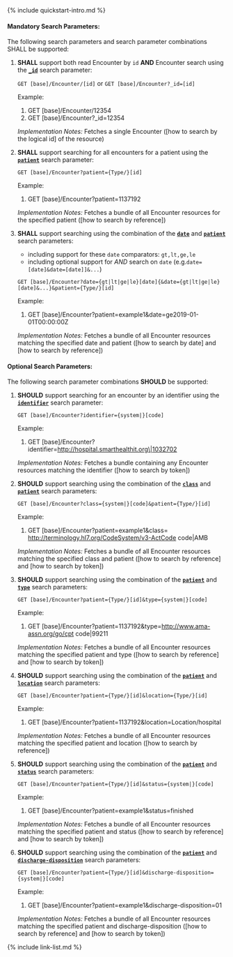 

<!-- Source = /Users/ehaas/Documents/FHIR/US-Core/input/. This file is generated by SearchParameterMakerR4.ipynb Do not edit directly. -->{% include quickstart-intro.md %}

#### Mandatory Search Parameters:

The following search parameters and search parameter combinations SHALL be supported:

1. **SHALL** support both read Encounter by `id` **AND** Encounter search using the **[`_id`](SearchParameter-us-core-encounter-id.html)** search parameter:

    `GET [base]/Encounter/[id]` or `GET [base]/Encounter?_id=[id]`

    Example:
    
      1. GET [base]/Encounter/12354
      1. GET [base]/Encounter?_id=12354

    *Implementation Notes:* Fetches a single Encounter ([how to search by the logical id] of the resource)

1. **SHALL** support searching for all encounters for a patient using the **[`patient`](SearchParameter-us-core-encounter-patient.html)** search parameter:

    `GET [base]/Encounter?patient={Type/}[id]`

    Example:
    
      1. GET [base]/Encounter?patient=1137192

    *Implementation Notes:* Fetches a bundle of all Encounter resources for the specified patient ([how to search by reference])

1. **SHALL** support searching using the combination of the **[`date`](SearchParameter-us-core-encounter-date.html)** and **[`patient`](SearchParameter-us-core-encounter-patient.html)** search parameters:
    - including support for these `date` comparators: `gt,lt,ge,le`
    - including optional support for *AND* search on `date` (e.g.`date=[date]&date=[date]]&...`)

    `GET [base]/Encounter?date={gt|lt|ge|le}[date]{&date={gt|lt|ge|le}[date]&...}&patient={Type/}[id]`

    Example:
    
      1. GET [base]/Encounter?patient=example1&amp;date=ge2019-01-01T00:00:00Z

    *Implementation Notes:* Fetches a bundle of all Encounter resources matching the specified date and patient ([how to search by date] and [how to search by reference])


#### Optional Search Parameters:

The following search parameter combinations **SHOULD** be supported:

1. **SHOULD** support searching for an encounter by an identifier using the **[`identifier`](SearchParameter-us-core-encounter-identifier.html)** search parameter:

     `GET [base]/Encounter?identifier={system|}[code]`

    Example:
    
      1. GET [base]/Encounter?identifier=http://hospital.smarthealthit.org\|1032702

      *Implementation Notes:* Fetches a bundle containing any Encounter resources matching the identifier ([how to search by token])

1. **SHOULD** support searching using the combination of the **[`class`](SearchParameter-us-core-encounter-class.html)** and **[`patient`](SearchParameter-us-core-encounter-patient.html)** search parameters:

    `GET [base]/Encounter?class={system|}[code]&patient={Type/}[id]`

    Example:
    
      1. GET [base]/Encounter?patient=example1&amp;class= http://terminology.hl7.org/CodeSystem/v3-ActCode code\|AMB

    *Implementation Notes:* Fetches a bundle of all Encounter resources matching the specified class and patient ([how to search by reference] and [how to search by token])

1. **SHOULD** support searching using the combination of the **[`patient`](SearchParameter-us-core-encounter-patient.html)** and **[`type`](SearchParameter-us-core-encounter-type.html)** search parameters:

    `GET [base]/Encounter?patient={Type/}[id]&type={system|}[code]`

    Example:
    
      1. GET [base]/Encounter?patient=1137192&amp;type=http://www.ama-assn.org/go/cpt code\|99211

    *Implementation Notes:* Fetches a bundle of all Encounter resources matching the specified patient and type ([how to search by reference] and [how to search by token])

1. **SHOULD** support searching using the combination of the **[`patient`](SearchParameter-us-core-encounter-patient.html)** and **[`location`](SearchParameter-us-core-encounter-location.html)** search parameters:

    `GET [base]/Encounter?patient={Type/}[id]&location={Type/}[id]`

    Example:
    
      1. GET [base]/Encounter?patient=1137192&amp;location=Location/hospital

    *Implementation Notes:* Fetches a bundle of all Encounter resources matching the specified patient and location ([how to search by reference])

1. **SHOULD** support searching using the combination of the **[`patient`](SearchParameter-us-core-encounter-patient.html)** and **[`status`](SearchParameter-us-core-encounter-status.html)** search parameters:

    `GET [base]/Encounter?patient={Type/}[id]&status={system|}[code]`

    Example:
    
      1. GET [base]/Encounter?patient=example1&amp;status=finished

    *Implementation Notes:* Fetches a bundle of all Encounter resources matching the specified patient and status ([how to search by reference] and [how to search by token])

1. **SHOULD** support searching using the combination of the **[`patient`](SearchParameter-us-core-encounter-patient.html)** and **[`discharge-disposition`](SearchParameter-us-core-encounter-discharge-disposition.html)** search parameters:

    `GET [base]/Encounter?patient={Type/}[id]&discharge-disposition={system|}[code]`

    Example:
    
      1. GET [base]/Encounter?patient=example1&amp;discharge-disposition=01

    *Implementation Notes:* Fetches a bundle of all Encounter resources matching the specified patient and discharge-disposition ([how to search by reference] and [how to search by token])




{% include link-list.md %}